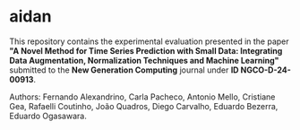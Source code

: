 # aidan
This repository contains the experimental evaluation presented in the paper **"A Novel Method for Time Series Prediction with Small Data: Integrating Data Augmentation, Normalization Techniques and Machine Learning"** submitted to the **New Generation Computing** journal under **ID NGCO-D-24-00913**.

Authors: Fernando Alexandrino, Carla Pacheco, Antonio Mello, Cristiane Gea, Rafaelli Coutinho, João Quadros, Diego Carvalho, Eduardo Bezerra, Eduardo Ogasawara.
